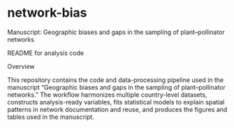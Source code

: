 # network-bias

Manuscript: Geographic biases and gaps in the sampling of plant–pollinator networks

README for analysis code

Overview

This repository contains the code and data-processing pipeline used in the manuscript “Geographic biases and gaps in the sampling of plant–pollinator networks.” The workflow harmonizes multiple country-level datasets, constructs analysis-ready variables, fits statistical models to explain spatial patterns in network documentation and reuse, and produces the figures and tables used in the manuscript.

